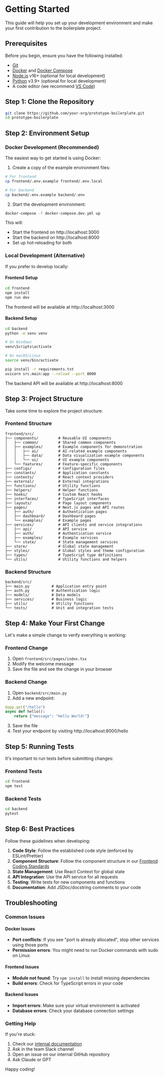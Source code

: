 # Getting Started

This guide will help you set up your development environment and make your first contribution to the boilerplate project.

## Prerequisites

Before you begin, ensure you have the following installed:

- [Git](https://git-scm.com/)
- [Docker](https://www.docker.com/get-started) and [Docker Compose](https://docs.docker.com/compose/install/)
- [Node.js](https://nodejs.org/) v16+ (optional for local development)
- [Python](https://www.python.org/) v3.9+ (optional for local development)
- A code editor (we recommend [VS Code](https://code.visualstudio.com/))

## Step 1: Clone the Repository

```bash
git clone https://github.com/your-org/prototype-boilerplate.git
cd prototype-boilerplate
```

## Step 2: Environment Setup

### Docker Development (Recommended)

The easiest way to get started is using Docker:

1. Create a copy of the example environment files:

```bash
# For frontend
cp frontend/.env.example frontend/.env.local

# For backend
cp backend/.env.example backend/.env
```

2. Start the development environment:

```bash
docker-compose -f docker-compose.dev.yml up
```

This will:
- Start the frontend on http://localhost:3000
- Start the backend on http://localhost:8000
- Set up hot-reloading for both

### Local Development (Alternative)

If you prefer to develop locally:

#### Frontend Setup

```bash
cd frontend
npm install
npm run dev
```

The frontend will be available at http://localhost:3000

#### Backend Setup

```bash
cd backend
python -m venv venv

# On Windows
venv\Scripts\activate

# On macOS/Linux
source venv/bin/activate

pip install -r requirements.txt
uvicorn src.main:app --reload --port 8000
```

The backend API will be available at http://localhost:8000

## Step 3: Project Structure

Take some time to explore the project structure:

### Frontend Structure

```
frontend/src/
├── components/         # Reusable UI components
│   ├── common/         # Shared common components
│   ├── examples/       # Example components for demonstration
│   │   ├── ai/         # AI-related example components
│   │   ├── data/       # Data visualization example components
│   │   └── ui/         # UI example components
│   └── features/       # Feature-specific components
├── configs/            # Configuration files
├── constants/          # Application constants
├── contexts/           # React context providers
├── external/           # External integrations
├── functions/          # Utility functions
├── helpers/            # Helper functions
├── hooks/              # Custom React hooks
├── interfaces/         # TypeScript interfaces
├── layouts/            # Page layout components
├── pages/              # Next.js pages and API routes
│   ├── auth/           # Authentication pages
│   ├── dashboard/      # Dashboard pages
│   └── examples/       # Example pages
├── services/           # API clients and service integrations
│   ├── api/            # API service
│   ├── auth/           # Authentication service
│   ├── examples/       # Example services
│   └── state/          # State management services
├── store/              # Global state management
├── styles/             # Global styles and theme configuration
├── types/              # TypeScript type definitions
└── utils/              # Utility functions and helpers
```

### Backend Structure

```
backend/src/
├── main.py          # Application entry point
├── auth.py          # Authentication logic
├── models/          # Data models
├── services/        # Business logic
├── utils/           # Utility functions
└── tests/           # Unit and integration tests
```

## Step 4: Make Your First Change

Let's make a simple change to verify everything is working:

### Frontend Change

1. Open `frontend/src/pages/index.tsx`
2. Modify the welcome message
3. Save the file and see the change in your browser

### Backend Change

1. Open `backend/src/main.py`
2. Add a new endpoint:

```python
@app.get("/hello")
async def hello():
    return {"message": "Hello World!"}
```

3. Save the file
4. Test your endpoint by visiting http://localhost:8000/hello

## Step 5: Running Tests

It's important to run tests before submitting changes:

### Frontend Tests

```bash
cd frontend
npm test
```

### Backend Tests

```bash
cd backend
pytest
```

## Step 6: Best Practices

Follow these guidelines when developing:

1. **Code Style**: Follow the established code style (enforced by ESLint/Prettier)
2. **Component Structure**: Follow the component structure in our [Frontend Coding Standards](./FRONTEND_STANDARDS.md)
3. **State Management**: Use React Context for global state
4. **API Integration**: Use the API service for all requests
5. **Testing**: Write tests for new components and functions
6. **Documentation**: Add JSDoc/docstring comments to your code

## Troubleshooting

### Common Issues

#### Docker Issues

- **Port conflicts**: If you see "port is already allocated", stop other services using those ports
- **Permission errors**: You might need to run Docker commands with sudo on Linux

#### Frontend Issues

- **Module not found**: Try `npm install` to install missing dependencies
- **Build errors**: Check for TypeScript errors in your code

#### Backend Issues

- **Import errors**: Make sure your virtual environment is activated
- **Database errors**: Check your database connection settings

### Getting Help

If you're stuck:

1. Check our [internal documentation](./docs)
2. Ask in the team Slack channel
3. Open an issue on our internal GitHub repository
4. Ask Claude or GPT

Happy coding!